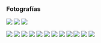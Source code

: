 
### Fotografías

<a href="fotos-oscar/38.jpg"><img class="contenido-imagen" src="fotos-oscar/38-previa.jpg"></a>
<a href="fotos-oscar/39.jpg"><img class="contenido-imagen" src="fotos-oscar/39-previa.jpg"></a>
<a href="fotos-oscar/40.jpg"><img class="contenido-imagen" src="fotos-oscar/40-previa.jpg"></a>

<a href="fotos-oscar/41.jpg"><img class="contenido-imagen" src="fotos-oscar/41-previa.jpg"></a>
<a href="fotos-oscar/42.jpg"><img class="contenido-imagen" src="fotos-oscar/42-previa.jpg"></a>
<a href="fotos-oscar/43.jpg"><img class="contenido-imagen" src="fotos-oscar/43-previa.jpg"></a>
<a href="fotos-guillermo/15.jpg"><img class="contenido-imagen" src="fotos-guillermo/15-previa.jpg"></a>
<a href="fotos-guillermo/16.jpg"><img class="contenido-imagen" src="fotos-guillermo/16-previa.jpg"></a>
<a href="fotos-guillermo/17.jpg"><img class="contenido-imagen" src="fotos-guillermo/17-previa.jpg"></a>
<a href="fotos-guillermo/18.jpg"><img class="contenido-imagen" src="fotos-guillermo/18-previa.jpg"></a>
<a href="fotos-sunno/06.jpg"><img class="contenido-imagen" src="fotos-sunno/06-previa.jpg"></a>
<a href="fotos-sunno/11.jpg"><img class="contenido-imagen" src="fotos-sunno/11-previa.jpg"></a>
<a href="fotos-sunno/12.jpg"><img class="contenido-imagen" src="fotos-sunno/12-previa.jpg"></a>
<a href="fotos-sunno/13.jpg"><img class="contenido-imagen" src="fotos-sunno/13-previa.jpg"></a>
<a href="fotos-sunno/36.jpg"><img class="contenido-imagen" src="fotos-sunno/36-previa.jpg"></a>
